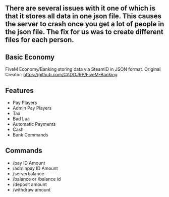 ## There are several issues with it one of which is that it stores all data in one json file. This causes the server to crash once you get a lot of people in the json file. The fix for us was to create different files for each person.

## Basic Economy
FiveM Economy/Banking storing data via SteamID in JSON format. Original Creator: https://github.com/CADOJRP/FiveM-Banking

## Features
* Pay Players
* Admin Pay Players
* Tax
* Bad Lua
* Automatic Payments
* Cash
* Bank Commands

## Commands
* /pay ID Amount
* /adminpay ID Amount
* /serverbalance
* /balance or /balance id
* /deposit amount
* /withdraw amount
